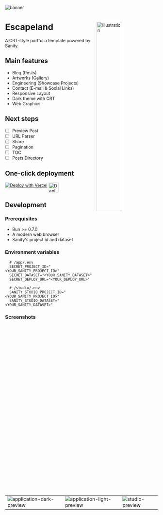 ![banner](https://image.nostr.build/92213e12db9c24231c14f930e43938e8b6a8d05440670973348fa30125a9e074.jpg)

<div>
<img width="40%" align="right" src="https://image.nostr.build/cb44f85f5eee528f8b033b049483ea1e5b3a200a3039b4b830db560168403161.png" alt="Illustration" />

# Escapeland

A CRT-style portfolio template powered by Sanity.

## Main features

- Blog (Posts)
- Artworks (Gallery)
- Engineering (Showcase Projects)
- Contact (E-mail & Social Links)
- Responsive Layout
- Dark theme with CRT
- Web Graphics
</div>

## Next steps

- [ ] Preview Post
- [ ] URL Parser
- [ ] Share
- [ ] Pagination
- [ ] TOC
- [ ] Posts Directory

## One-click deployment

<div style="display: flex; gap: 4px;">
  <a href="https://vercel.com/new/clone?repository-url=https%3A%2F%2Fgithub.com%2Fmiyakoochi%2Fescapeland&root-directory=app&env=SECRET_PROJECT_ID,SECRET_DATASET,SECRET_DEPLOY_URL&envDescription=Fill%20in%20the%20Sanity%20projectId%2C%20dataset%2C%20and%20deployment%20URL.&envLink=https%3A%2F%2Fgithub.com%2Fmiyakoochi%2Fescapeland%23environment-variables&project-name=escapeland-app&repository-name=escapeland">
    <img src="https://vercel.com/button" alt="Deploy with Vercel"/>
  </a>

  <a href="https://minakami.land/post/escapeland-deployment-guide">
    <img height="32" src="https://image.nostr.build/8ff7f8073238f867f2f06b678d76c2960d84ffd12fe2144a64e060bf4180ab5c.png" alt="Deployment Guide" />
  </a>
</div>

## Development

### Prerequisites

- Bun >= 0.7.0
- A modern web browser
- Sanity's project id and dataset

### Environment variables

```Shell
  # /app/.env
  SECRET_PROJECT_ID="<YOUR_SANITY_PROJECT_ID>"
  SECRET_DATASET="<YOUR_SANITY_DATASET>"
  SECRET_DEPLOY_URL="<YOUR_DEPLOY_URL>"

  # /studio/.env
  SANITY_STUDIO_PROJECT_ID="<YOUR_SANITY_PROJECT_ID>"
  SANITY_STUDIO_DATASET="<YOUR_SANITY_DATASET>"
```

### Screenshots

<table>
 <tr>
    <td>
      <img src="https://image.nostr.build/b0547028847c627b90580d7fa49f814f2dbc2012eac7ab5fd281bd8d078abbce.jpg" alt="application-dark-preview" />
    </td>
    <td>
      <img src="https://image.nostr.build/470a4102b5a298db445c9bd24c8cbcf7d8d1f887385cbff28a33a52a77361d8a.jpg" alt="application-light-preview" />
    </td>
    <td>
      <img src="https://image.nostr.build/128b9e6cf53cffcea8da6ae43492b954af786d16a335effc363f49a0b7ec9121.jpg" alt="studio-preview" />
    </td>
 </tr>
</table>
